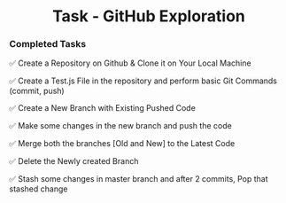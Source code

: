 <h1 align="center"> Task - GitHub Exploration </h1>

### **Completed Tasks**
 
✅ Create a Repository on Github & Clone it on Your Local Machine

✅ Create a Test.js File in the repository and perform basic Git Commands (commit, push)

✅ Create a New Branch with Existing Pushed Code

✅ Make some changes in the new branch and push the code

✅ Merge both the branches [Old and New] to the Latest Code

✅ Delete the Newly created Branch

✅ Stash some changes in master branch and after 2 commits, Pop that stashed change 